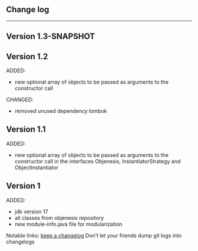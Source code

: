 ## Change log
----------------------

Version 1.3-SNAPSHOT
-------------



Version 1.2
-------------

ADDED:

- new optional array of objects to be passed as arguments to the constructor call

CHANGED:

- removed unused dependency lombok

Version 1.1
-------------

ADDED:

- new optional array of objects to be passed as arguments to the constructor call in the interfaces Objenesis, InstantiatorStrategy and ObjectInstantiator

Version 1
-------------

ADDED:

- jdk version 17
- all classes from objenesis repository
- new module-info.java file for modularization

Notable links:
[keep a changelog](http://keepachangelog.com/en/1.0.0/) Don’t let your friends dump git logs into changelogs
